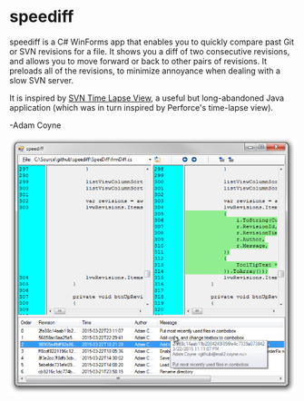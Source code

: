 speediff
========

speediff is a C# WinForms app that enables you to quickly compare past Git or SVN revisions for a file. It shows you a diff of two consecutive revisions, and allows you to move forward or back to other pairs of revisions. It preloads all of the revisions, to minimize annoyance when dealing with a slow SVN server.

It is inspired by [SVN Time Lapse View][1], a useful but long-abandoned Java application (which was in turn inspired by Perforce's time-lapse view).

-Adam Coyne

![Screenshot](https://github.com/bhank/speediff/raw/master/speediff-screenshot.png)

[1]: https://code.google.com/p/svn-time-lapse-view/ "SVN Time Lapse View"